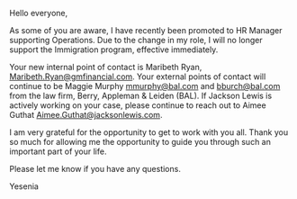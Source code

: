 Hello everyone,

As some of you are aware, I have recently been promoted to HR Manager supporting Operations. Due to the change in my role, I will no longer support the Immigration program, effective immediately. 

Your new internal point of contact is Maribeth Ryan, Maribeth.Ryan@gmfinancial.com. Your external points of contact will continue to be Maggie Murphy mmurphy@bal.com and bburch@bal.com from the law firm, Berry, Appleman & Leiden (BAL). If Jackson Lewis is actively working on your case, please continue to reach out to Aimee Guthat Aimee.Guthat@jacksonlewis.com.

I am very grateful for the opportunity to get to work with you all. Thank you so much for allowing me the opportunity to guide you through such an important part of your life.

Please let me know if you have any questions. 

Yesenia
